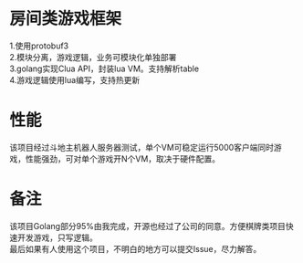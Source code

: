 # 房间类游戏框架
1.使用protobuf3 <br>
2.模块分离，游戏逻辑，业务可模块化单独部署<br>
3.golang实现Clua API，封装lua VM。支持解析table<br>
4.游戏逻辑使用lua编写，支持热更新<br>

# 性能
该项目经过斗地主机器人服务器测试，单个VM可稳定运行5000客户端同时游戏，性能强劲，可对单个游戏开N个VM，取决于硬件配置。<br>

# 备注
该项目Golang部分95%由我完成，开源也经过了公司的同意。方便棋牌类项目快速开发游戏，只写逻辑。<br>
最后如果有人使用这个项目，不明白的地方可以提交Issue，尽力解答。

